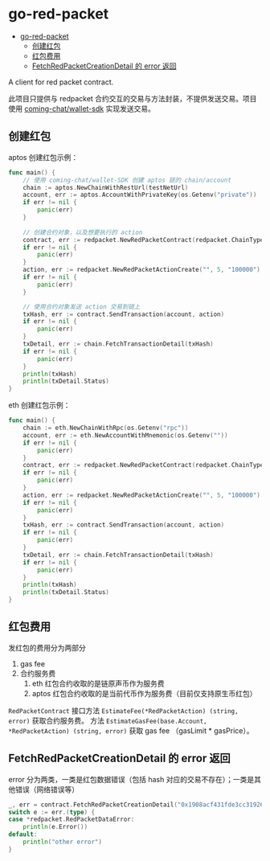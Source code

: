 # go-red-packet

- [go-red-packet](#go-red-packet)
	- [创建红包](#创建红包)
	- [红包费用](#红包费用)
	- [FetchRedPacketCreationDetail 的 error 返回](#fetchredpacketcreationdetail-的-error-返回)

A client for red packet contract.

此项目只提供与 redpacket 合约交互的交易与方法封装，不提供发送交易。项目使用 [coming-chat/wallet-sdk](https://github.com/coming-chat/wallet-SDK) 实现发送交易。


## 创建红包

aptos 创建红包示例：
```go
func main() {
    // 使用 coming-chat/wallet-SDK 创建 aptos 链的 chain/account
	chain := aptos.NewChainWithRestUrl(testNetUrl)
	account, err := aptos.AccountWithPrivateKey(os.Getenv("private"))
	if err != nil {
		panic(err)
	}
	
	// 创建合约对象，以及想要执行的 action
	contract, err := redpacket.NewRedPacketContract(redpacket.ChainTypeAptos, chain, os.Getenv("red_packet"))
	if err != nil {
		panic(err)
	}
	action, err := redpacket.NewRedPacketActionCreate("", 5, "100000")
	if err != nil {
		panic(err)
	}

	// 使用合约对象发送 action 交易到链上
	txHash, err := contract.SendTransaction(account, action)
	if err != nil {
		panic(err)
	}
	txDetail, err := chain.FetchTransactionDetail(txHash)
	if err != nil {
		panic(err)
	}
	println(txHash)
	println(txDetail.Status)
}

```

eth 创建红包示例：
```go
func main() {
	chain := eth.NewChainWithRpc(os.Getenv("rpc"))
	account, err := eth.NewAccountWithMnemonic(os.Getenv(""))
	if err != nil {
		panic(err)
	}
	contract, err := redpacket.NewRedPacketContract(redpacket.ChainTypeEth, chain, os.Getenv("red_packet"))
	if err != nil {
		panic(err)
	}
	action, err := redpacket.NewRedPacketActionCreate("", 5, "100000")
	if err != nil {
		panic(err)
	}
	txHash, err := contract.SendTransaction(account, action)
	if err != nil {
		panic(err)
	}
	txDetail, err := chain.FetchTransactionDetail(txHash)
	if err != nil {
		panic(err)
	}
	println(txHash)
	println(txDetail.Status)
}

```

## 红包费用

发红包的费用分为两部分
1. gas fee
2. 合约服务费
   1. eth 红包合约收取的是链原声币作为服务费
   2. aptos 红包合约收取的是当前代币作为服务费（目前仅支持原生币红包）

`RedPacketContract` 接口方法 `EstimateFee(*RedPacketAction) (string, error)` 获取合约服务费。
方法 `EstimateGasFee(base.Account, *RedPacketAction) (string, error)` 获取 gas fee （gasLimit * gasPrice）。

## FetchRedPacketCreationDetail 的 error 返回

error 分为两类，一类是红包数据错误（包括 hash 对应的交易不存在）；一类是其他错误（网络错误等）
```go
_, err = contract.FetchRedPacketCreationDetail("0x1908acf431fde3cc31926860c342f18421669d087325defa19cfe42537738c21")
switch e := err.(type) {
case *redpacket.RedPacketDataError:
	println(e.Error())
default:
	println("other error")
}
```
